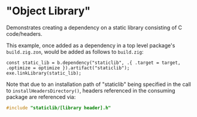 # "Object Library"
Demonstrates creating a dependency on a static library consisting of C code/headers.

This example, once added as a dependency in a top level package's `build.zig.zon`, would be added as follows to `build.zig`:
```zig
const static_lib = b.dependency("staticlib", .{ .target = target, .optimize = optimize }).artifact("staticlib");
exe.linkLibrary(static_lib);
```

Note that due to an installation path of "staticlib" being specified in the call to `installHeadersDirectory()`, headers referenced in the consuming package are referenced via:
```c
#include "staticlib/[library header].h"
```